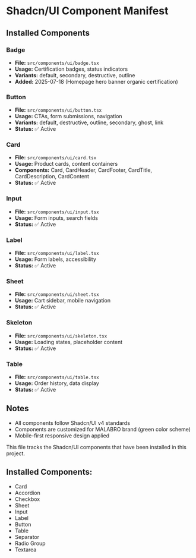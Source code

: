 # Shadcn/UI Component Manifest

## Installed Components

### Badge
- **File:** `src/components/ui/badge.tsx`
- **Usage:** Certification badges, status indicators
- **Variants:** default, secondary, destructive, outline
- **Added:** 2025-07-18 (Homepage hero banner organic certification)

### Button
- **File:** `src/components/ui/button.tsx`
- **Usage:** CTAs, form submissions, navigation
- **Variants:** default, destructive, outline, secondary, ghost, link
- **Status:** ✅ Active

### Card
- **File:** `src/components/ui/card.tsx`
- **Usage:** Product cards, content containers
- **Components:** Card, CardHeader, CardFooter, CardTitle, CardDescription, CardContent
- **Status:** ✅ Active

### Input
- **File:** `src/components/ui/input.tsx`
- **Usage:** Form inputs, search fields
- **Status:** ✅ Active

### Label
- **File:** `src/components/ui/label.tsx`
- **Usage:** Form labels, accessibility
- **Status:** ✅ Active

### Sheet
- **File:** `src/components/ui/sheet.tsx`
- **Usage:** Cart sidebar, mobile navigation
- **Status:** ✅ Active

### Skeleton
- **File:** `src/components/ui/skeleton.tsx`
- **Usage:** Loading states, placeholder content
- **Status:** ✅ Active

### Table
- **File:** `src/components/ui/table.tsx`
- **Usage:** Order history, data display
- **Status:** ✅ Active

## Notes
- All components follow Shadcn/UI v4 standards
- Components are customized for MALABRO brand (green color scheme)
- Mobile-first responsive design applied

This file tracks the Shadcn/UI components that have been installed in this project.

## Installed Components:

- Card
- Accordion
- Checkbox
- Sheet
- Input
- Label
- Button
- Table
- Separator
- Radio Group
- Textarea
